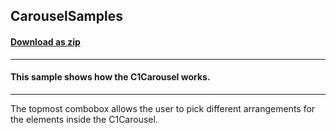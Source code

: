 ## CarouselSamples
#### [Download as zip](https://grapecity.github.io/DownGit/#/home?url=https://github.com/GrapeCity/ComponentOne-WPF-Samples/tree/master/NET_4.6.2/C1.WPF.Carousel/CS/CarouselSamples)
____
#### This sample shows how the C1Carousel works.
____
The topmost combobox allows the user to pick different arrangements for the elements inside the
C1Carousel.

